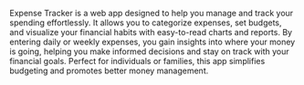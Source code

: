 Expense Tracker is a web app designed to help you manage and track your spending effortlessly. It allows you to categorize expenses, set budgets, and visualize your financial habits with easy-to-read charts and reports. By entering daily or weekly expenses, you gain insights into where your money is going, helping you make informed decisions and stay on track with your financial goals. Perfect for individuals or families, this app simplifies budgeting and promotes better money management.
